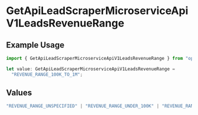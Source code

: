 # GetApiLeadScraperMicroserviceApiV1LeadsRevenueRange

## Example Usage

```typescript
import { GetApiLeadScraperMicroserviceApiV1LeadsRevenueRange } from "oppulence-backend-sdk/models/operations";

let value: GetApiLeadScraperMicroserviceApiV1LeadsRevenueRange =
  "REVENUE_RANGE_100K_TO_1M";
```

## Values

```typescript
"REVENUE_RANGE_UNSPECIFIED" | "REVENUE_RANGE_UNDER_100K" | "REVENUE_RANGE_100K_TO_1M" | "REVENUE_RANGE_1M_TO_10M" | "REVENUE_RANGE_10M_TO_50M" | "REVENUE_RANGE_OVER_50M"
```